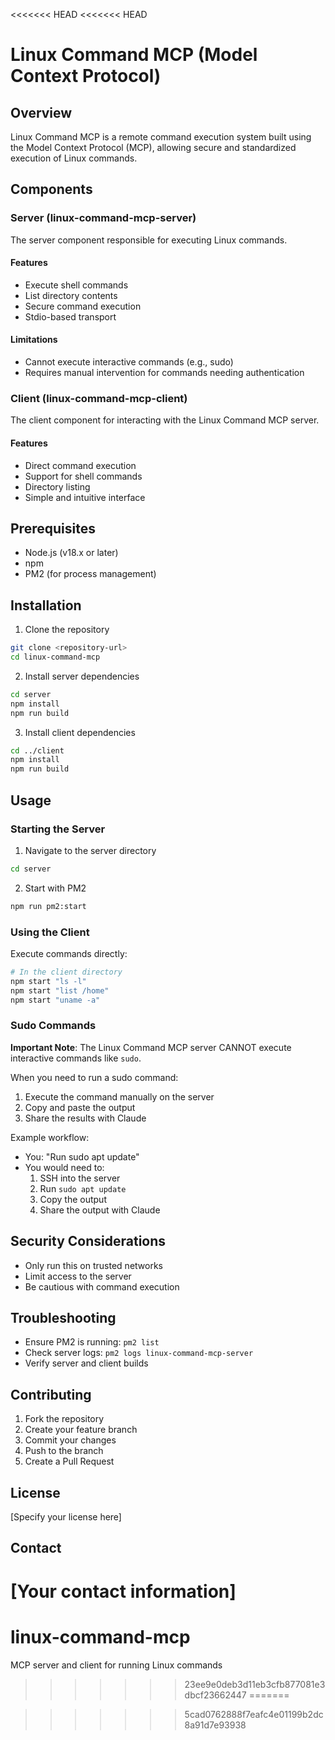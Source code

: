 <<<<<<< HEAD
<<<<<<< HEAD
# Linux Command MCP (Model Context Protocol)

## Overview

Linux Command MCP is a remote command execution system built using the Model Context Protocol (MCP), allowing secure and standardized execution of Linux commands.

## Components

### Server (linux-command-mcp-server)
The server component responsible for executing Linux commands.

#### Features
- Execute shell commands
- List directory contents
- Secure command execution
- Stdio-based transport

#### Limitations
- Cannot execute interactive commands (e.g., sudo)
- Requires manual intervention for commands needing authentication

### Client (linux-command-mcp-client)
The client component for interacting with the Linux Command MCP server.

#### Features
- Direct command execution
- Support for shell commands
- Directory listing
- Simple and intuitive interface

## Prerequisites

- Node.js (v18.x or later)
- npm
- PM2 (for process management)

## Installation

1. Clone the repository
```bash
git clone <repository-url>
cd linux-command-mcp
```

2. Install server dependencies
```bash
cd server
npm install
npm run build
```

3. Install client dependencies
```bash
cd ../client
npm install
npm run build
```

## Usage

### Starting the Server

1. Navigate to the server directory
```bash
cd server
```

2. Start with PM2
```bash
npm run pm2:start
```

### Using the Client

Execute commands directly:
```bash
# In the client directory
npm start "ls -l"
npm start "list /home"
npm start "uname -a"
```

### Sudo Commands

**Important Note**: The Linux Command MCP server CANNOT execute interactive commands like `sudo`. 

When you need to run a sudo command:
1. Execute the command manually on the server
2. Copy and paste the output
3. Share the results with Claude

Example workflow:
- You: "Run sudo apt update"
- You would need to:
  1. SSH into the server
  2. Run `sudo apt update`
  3. Copy the output
  4. Share the output with Claude

## Security Considerations

- Only run this on trusted networks
- Limit access to the server
- Be cautious with command execution

## Troubleshooting

- Ensure PM2 is running: `pm2 list`
- Check server logs: `pm2 logs linux-command-mcp-server`
- Verify server and client builds

## Contributing

1. Fork the repository
2. Create your feature branch
3. Commit your changes
4. Push to the branch
5. Create a Pull Request

## License

[Specify your license here]

## Contact

[Your contact information]
=======
# linux-command-mcp
MCP server and client for running Linux commands
>>>>>>> 23ee9e0deb3d11eb3cfb877081e3dbcf23662447
=======

>>>>>>> 5cad0762888f7eafc4e01199b2dc8a91d7e93938
